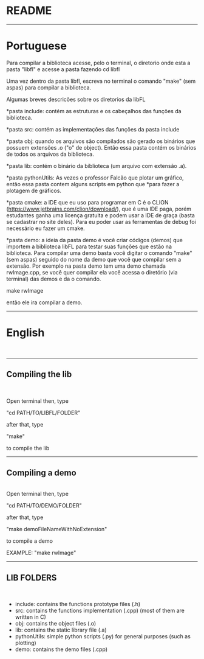 # README #

*************************************************
<h1>Portuguese</h1>

Para compilar a biblioteca acesse, pelo o terminal, o diretorio onde esta a pasta "libfl" e acesse a pasta fazendo
cd libfl

Uma vez dentro da pasta libfl, escreva no terminal o comando "make" (sem aspas) para compilar a biblioteca.

Algumas breves descricões sobre os diretorios da libFL

*pasta include: contém as estruturas e os cabeçalhos das funções da biblioteca.

*pasta src: contém as implementações das funções da pasta include

*pasta obj: quando os arquivos são compilados são gerado os binários que possuem extensões .o ("o" de object).
Então essa pasta contém os binários de todos os arquivos da biblioteca.

*pasta lib: contém o binário da biblioteca (um arquivo com extensão .a).

*pasta pythonUtils: As vezes o professor Falcão que plotar um gráfico, então essa pasta contem alguns
scripts em python que *para fazer a plotagem de gráficos.

*pasta cmake: a IDE que eu uso para programar em C é o CLION (https://www.jetbrains.com/clion/download/), que é uma
IDE paga, porém estudantes ganha uma licença gratuita e podem usar a IDE de graça (basta se cadastrar no site deles).
Para eu poder usar as ferramentas de debug foi necessário eu fazer um cmake.

*pasta demo: a ideia da pasta demo é você criar códigos (demos) que importem a biblioteca libFL para testar suas
funções que estão na biblioteca. Para compilar uma demo basta você digitar o comando "make" (sem aspas) seguido
do nome da demo que você que compilar sem a extensão. Por exemplo na pasta demo tem uma demo chamada rwImage.cpp,
se você quer compilar ela você acessa o diretório (via terminal) das demos e da o comando.

make rwImage

então ele ira compilar a demo.

****************************************************************
<h1>English</h1>
<br>

****************************************************************

<h2>Compiling the lib</h2>
<br>

Open terminal then, type

"cd PATH/TO/LIBFL/FOLDER"

after that, type

"make"

to compile the lib






****************************************************************
<h2>Compiling a demo</h2>
<br>
Open terminal then, type

"cd PATH/TO/DEMO/FOLDER"

after that, type

"make demoFileNameWithNoExtension"

to compile a demo

EXAMPLE:
"make rwImage"




****************************************************************
<h2>LIB FOLDERS</h2>
<br>

 <ul>
  <li>include: contains the functions prototype files (.h)</li>
  <li>src: contains the functions implementation (.cpp) (most of them are written in C)</li>
  <li>obj: contains the object files (.o)</li>
  <li>lib: contains the static library file (.a)</li>
  <li>pythonUtils: simple python scripts (.py) for general purposes (such as plotting)</li>
  <li>demo: contains the demo files (.cpp)</li>
</ul>
